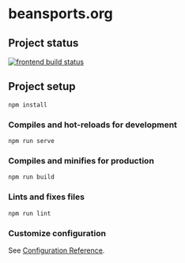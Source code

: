 # beansports.org

## Project status
[![frontend build status](https://github.com/julxyz/beansports.org/actions/workflows/pages-deployment.yaml/badge.svg?branch=main)](https://github.com/julxyz/beansports.org/actions/workflows/pages-deployment.yaml)


## Project setup
```
npm install
```

### Compiles and hot-reloads for development
```
npm run serve
```

### Compiles and minifies for production
```
npm run build
```

### Lints and fixes files
```
npm run lint
```

### Customize configuration
See [Configuration Reference](https://cli.vuejs.org/config/).
